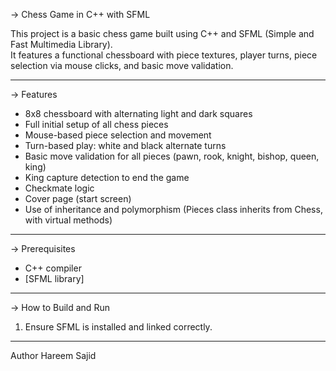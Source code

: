 -> Chess Game in C++ with SFML

This project is a basic chess game built using C++ and SFML (Simple and Fast Multimedia Library).  
It features a functional chessboard with piece textures, player turns, piece selection via mouse clicks, and basic move validation.  

---

-> Features

- 8x8 chessboard with alternating light and dark squares  
- Full initial setup of all chess pieces  
- Mouse-based piece selection and movement  
- Turn-based play: white and black alternate turns  
- Basic move validation for all pieces (pawn, rook, knight, bishop, queen, king)  
- King capture detection to end the game  
- Checkmate logic
- Cover page (start screen)  
- Use of inheritance and polymorphism (Pieces class inherits from Chess, with virtual methods)  

---

-> Prerequisites

- C++ compiler  
- [SFML library] 

---

-> How to Build and Run

1. Ensure SFML is installed and linked correctly.  

---
Author
Hareem Sajid
